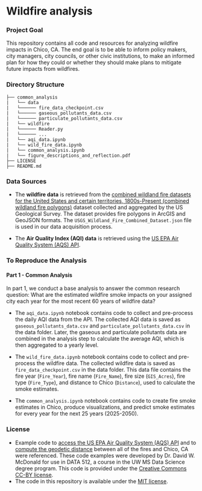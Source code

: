 # Wildfire analysis

### Project Goal

This repository contains all code and resources for analyzing wildfire impacts in Chico, CA. The end goal is to be able to inform policy makers, city managers, city councils, or other civic institutions, to make an informed plan for how they could or whether they should make plans to mitigate future impacts from wildfires.


### Directory Structure

```
├── common_analysis
|   └── data
|   └────── fire_data_checkpoint.csv
|   └────── gaseous_pollutants_data.csv
|   └────── particulate_pollutants_data.csv
|   └── wildfire
|   └────── Reader.py
|   └────── ...
|   └── aqi_data.ipynb
|   └── wild_fire_data.ipynb
|   └── common_analysis.ipynb
|   └── figure_descriptions_and_reflection.pdf
├── LICENSE
├── README.md
```

### Data Sources
- The **wildfire data** is retrieved from the [combined wildland fire datasets for the United States and certain territories, 1800s-Present (combined wildland fire polygons)](https://www.sciencebase.gov/catalog/item/61aa537dd34eb622f699df81) dataset collected and aggregated by the US Geological Survey.  The dataset provides fire polygons in ArcGIS and GeoJSON formats. The `USGS_Wildland_Fire_Combined_Dataset.json` file is used in our data acquisition process.

- The **Air Quality Index (AQI) data** is retrieved using the [US EPA Air Quality System (AQS) API](https://aqs.epa.gov/aqsweb/documents/data_api.html).

### To Reproduce the Analysis

#### Part 1 - Common Analysis

In part 1, we conduct a base analysis to answer the common research question: What are the estimated wildfire smoke impacts on your assigned city each year for the most recent 60 years of wildfire data?

 * The `aqi_data.ipynb` notebook contains code to collect and pre-process the daily AQI data from the API. The collected AQI data is saved as `gaseous_pollutants_data.csv` and `particulate_pollutants_data.csv` in the data folder. Later, the gaseous and particulate pollutants data are combined in the analysis step to calculate the average AQI, which is then aggregated to a yearly level.

 * The `wild_fire_data.ipynb` notebook contains code to collect and pre-process the wildfire data. The collected wildfire data is saved as `fire_data_checkpoint.csv` in the data folder. This data file contains the fire year (`Fire_Year`), fire name (`Fire_Name`), fire size (`GIS_Acres`), fire type (`Fire_Type`), and distance to Chico (`Distance`), used to calculate the smoke estimates.

 * The `common_analysis.ipynb` notebook contains code to create fire smoke estimates in Chico, produce visualizations, and predict smoke estimates for every year for the next 25 years (2025-2050).



 ### License
 - Example code to [access the US EPA Air Quality System (AQS) API](https://drive.google.com/file/d/1fwS60QStiMDqwINvW2LEDFBX5xg6Wnmg/view?usp=drive_link) and to [compute the geodetic distance](https://drive.google.com/file/d/1B7AGlaW7d-27bHKLVXGBwLt8T-Elx-HB/view?usp=drive_link) between all of the fires and Chico, CA were referenced. These code examples were developed by Dr. David W. McDonald for use in DATA 512, a course in the UW MS Data Science degree program. This code is provided under the [Creative Commons](https://creativecommons.org/) [CC-BY license](https://creativecommons.org/licenses/by/4.0/).
 - The code in this repository is available under the [MIT license](https://opensource.org/license/mit).
